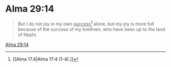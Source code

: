 # Alma 29:14

> But I do not joy in my own <u>success</u>[^a] alone, but my joy is more full because of the success of my brethren, who have been up to the land of Nephi.

[Alma 29:14](https://www.churchofjesuschrist.org/study/scriptures/bofm/alma/29?lang=eng&id=p14#p14)


[^a]: [[Alma 17.4|Alma 17:4 (1-4).]]
